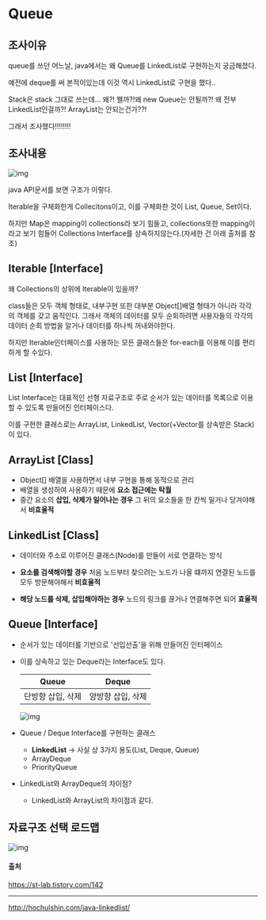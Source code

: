 # Queue

## 조사이유

queue를 쓰던 어느날, java에서는 왜 Queue를 LinkedList로 구현하는지 궁금해졌다.

예전에 deque를 써 본적이있는데 이것 역시 LinkedList로 구현을 했다..

Stack은 stack 그대로 쓰는데... 왜?! 왤까?!왜 new Queue는 안될까?! 왜 전부 LinkedList인걸까?! ArrayList는 안되는건가??!

그래서 조사했다!!!!!!!!

## 조사내용

![img](https://blog.kakaocdn.net/dn/AGpq3/btqI07wkE1A/yX10IjGgt6N3G6rkT1Ievk/img.png)

java API문서를 보면 구조가 이렇다.

Iterable을 구체화한게 Collecitons이고, 이를 구체화한 것이 List, Queue, Set이다.

하지만 Map은 mapping이 collections라 보기 힘들고, collections또한 mapping이라고 보기 힘들어 Collections Interface를 상속하지않는다.(자세한 건 아래 출처를 참조)

## Iterable [Interface]

왜 Collections의 상위에 Iterable이 있을까?

class들은 모두 객체 형태로, 내부구현 또한 대부분 Object[]배열 형태가 아니라 각각의 객체를 갖고 움직인다. 그래서 객체의 데이터를 모두 순회하려면 사용자들의 각각의 데이터 순회 방법을 알거나 데이터를 하나씩 꺼내와야한다.

하지만 Iterable인터페이스를 사용하는 모든 클래스들은 for-each를 이용해 이를 편리하게 할 수있다.

## List [Interface]

List Interface는 대표적인 선형 자료구조로 주로 순서가 있는 데이터를 목록으로 이용할 수 있도록 만들어진 인터페이스다. 

이를 구현한 클래스로는 ArrayList, LinkedList, Vector(+Vector를 상속받은 Stack)이 있다.

## ArrayList [Class]

- Object[] 배열을 사용하면서 내부 구현을 통해 동적으로 관리
- 배열을 생성하여 사용하기 때문에 **요소 접근에는 탁월**
- 중간 요소의 **삽입, 삭제가 일어나는 경우** 그 뒤의 요소들을 한 칸씩 밀거나 당겨야해서 **비효율적**

## LinkedList [Class]

- 데이터와 주소로 이루어진 클래스(Node)를 만들어 서로 연결하는 방식
- **요소를 검색해야할 경우** 처음 노드부터 찾으려는 노드가 나올 떄까지 연결된 노드를 모두 방문해야해서 **비효율적**

- **해당 노드를 삭제, 삽입해야하는 경우** 노드의 링크를 끊거나 연결해주면 되어 **효율적**

## Queue [Interface]

- 순서가 있는 데이터를 기반으로 '선입선출'을 위해 만들어진 인터페이스

- 이를 상속하고 있는 Deque라는 Interface도 있다.

  |       Queue       |       Deque       |
  | :---------------: | :---------------: |
  | 단방향 삽입, 삭제 | 양방향 삽입, 삭제 |

  ![img](https://blog.kakaocdn.net/dn/cfpfoQ/btqI66JL8WF/YgwfZ2O1HRhm67NK3CovEk/img.png)

- Queue / Deque Interface를 구현하는 클래스

  - **LinkedList** -> 사실 상 3가지 용도(List, Deque, Queue)
  - ArrayDeque
  - PriorityQueue

- LinkedList와 ArrayDeque의 차이점?

  - LinkedList와 ArrayList의 차이점과 같다.

## 자료구조 선택 로드맵

![img](https://blog.kakaocdn.net/dn/bIvfpY/btqI7ysSAlg/opwhvycjl6rAYfClVZNeOk/img.png)

#### 출처

https://st-lab.tistory.com/142



----------------------------------------------------

http://hochulshin.com/java-linkedlist/